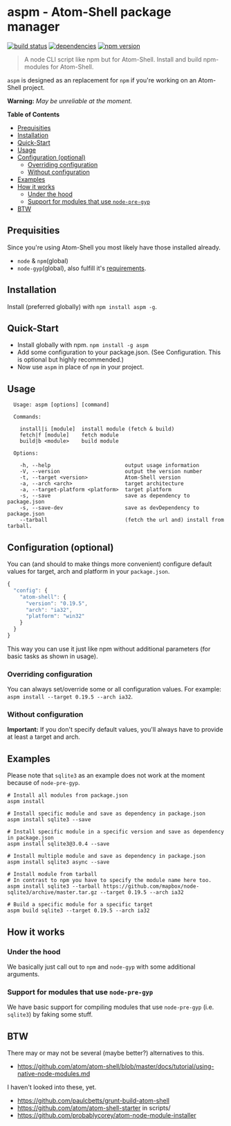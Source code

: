 # aspm - Atom-Shell package manager
[![build status](http://img.shields.io/travis/bwin/aspm.svg?style=flat-square)](https://travis-ci.org/bwin/aspm)
[![dependencies](http://img.shields.io/david/bwin/aspm.svg?style=flat-square)](https://david-dm.org/bwin/aspm)
[![npm version](http://img.shields.io/npm/v/aspm.svg?style=flat-square)](https://npmjs.org/package/aspm)

> A node CLI script like npm but for Atom-Shell. Install and build npm-modules for Atom-Shell.

`aspm` is designed as an replacement for `npm` if you're working on an Atom-Shell project.

**Warning:** *May be unreliable at the moment.*

**Table of Contents**
- [Prequisities](#prequisities)
- [Installation](#installation)
- [Quick-Start](#quick-start)
- [Usage](#usage)
- [Configuration (optional)](#configuration-optional)
  - [Overriding configuration](#overriding-configuration)
  - [Without configuration](#without-configuration)
- [Examples](#examples)
- [How it works](#how-it-works)
  - [Under the hood](#under-the-hood)
  - [Support for modules that use `node-pre-gyp`](#support-for-modules-that-use-node-pre-gyp)
- [BTW](#btw)

## Prequisities
Since you're using Atom-Shell you most likely have those installed already.
- `node` & `npm`(global)
- `node-gyp`(global), also fulfill it's [requirements](https://github.com/TooTallNate/node-gyp#installation).

## Installation
Install (preferred globally) with `npm install aspm -g`.

## Quick-Start
- Install globally with npm. `npm install -g aspm`
- Add some configuration to your package.json. (See Configuration. This is optional but highly recommended.)
- Now use `aspm` in place of `npm` in your project.

## Usage
```
  Usage: aspm [options] [command]

  Commands:

    install|i [module]  install module (fetch & build)
    fetch|f [module]    fetch module
    build|b <module>    build module

  Options:

    -h, --help                        output usage information
    -V, --version                     output the version number
    -t, --target <version>            Atom-Shell version
    -a, --arch <arch>                 target architecture
    -a, --target-platform <platform>  target platform
    -s, --save                        save as dependency to package.json
    -s, --save-dev                    save as devDependency to package.json
    --tarball                         (fetch the url and) install from tarball.
```

## Configuration (optional)
You can (and should to make things more convenient) configure default values for target, arch and platform in your `package.json`.
```js
{
  "config": {
    "atom-shell": {
      "version": "0.19.5",
      "arch": "ia32",
      "platform": "win32"
    }
  }
}
```
This way you can use it just like npm without additional parameters (for basic tasks as shown in usage).

### Overriding configuration
You can always set/override some or all configuration values. For example: `aspm install --target 0.19.5 --arch ia32`.

### Without configuration
**Important:** If you don't specify default values, you'll always have to provide at least a target and arch.

## Examples
Please note that `sqlite3` as an example does not work at the moment because of `node-pre-gyp`.
```
# Install all modules from package.json
aspm install

# Install specific module and save as dependency in package.json
aspm install sqlite3 --save

# Install specific module in a specific version and save as dependency in package.json
aspm install sqlite3@3.0.4 --save

# Install multiple module and save as dependency in package.json
aspm install sqlite3 async --save

# Install module from tarball
# In contrast to npm you have to specify the module name here too.
aspm install sqlite3 --tarball https://github.com/mapbox/node-sqlite3/archive/master.tar.gz --target 0.19.5 --arch ia32

# Build a specific module for a specific target
aspm build sqlite3 --target 0.19.5 --arch ia32
```

## How it works

### Under the hood
We basically just call out to `npm` and `node-gyp` with some additional arguments.

### Support for modules that use `node-pre-gyp`
We have basic support for compiling modules that use `node-pre-gyp` (i.e. `sqlite3`) by faking some stuff.

## BTW
There may or may not be several (maybe better?) alternatives to this.
- https://github.com/atom/atom-shell/blob/master/docs/tutorial/using-native-node-modules.md

I haven't looked into these, yet.
- https://github.com/paulcbetts/grunt-build-atom-shell
- https://github.com/atom/atom-shell-starter in scripts/
- https://github.com/probablycorey/atom-node-module-installer